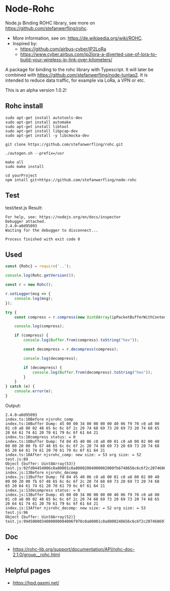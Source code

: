 # Node-Rohc
Node.js Binding ROHC library, see more on https://github.com/stefanwerfling/rohc. 
* More information, see on: https://de.wikipedia.org/wiki/ROHC.
* Inspired by: 
  * https://github.com/airbus-cyber/IP2LoRa 
  * https://www.cyber.airbus.com/ip2lora-a-diverted-use-of-lora-to-build-your-wireless-ip-link-over-kilometers/

A package for binding to the rohc library with Typescript.
It will later be combined with https://github.com/stefanwerfling/node-tuntap2.
It is intended to reduce data traffic, for example via LoRa, a VPN or etc.

This is an alpha version 1.0.2!

## Rohc install
```shell
sudo apt-get install autotools-dev
sudo apt-get install automake
sudo apt-get install libtool
sudo apt-get install libpcap-dev
sudo apt-get install -y libcmocka-dev

git clone https://github.com/stefanwerfling/rohc.git

./autogen.sh --prefix=/usr

make all
sudo make install
```

```shell
cd yourProject
npm intall git+https://github.com/stefanwerfling/node-rohc
```

## Test
test/test.js Result:
```shell
For help, see: https://nodejs.org/en/docs/inspector
Debugger attached.
2.4.0~a0d95093
Waiting for the debugger to disconnect...

Process finished with exit code 0

```

## Used
```js
const {Rohc} = require('..');

console.log(Rohc.getVersion());

const r = new Rohc();

r.setLogger(msg => {
    console.log(msg);
});

try {
    const compress = r.compress(new Uint8Array(ipPacketBufferWithContent));

    console.log(compress);

    if (compress) {
        console.log(Buffer.from(compress).toString("hex"));

        const decompress = r.decompress(compress);

        console.log(decompress);

        if (decompress) {
            console.log(Buffer.from(decompress).toString("hex"));
        }
    }
} catch (e) {
    console.error(e);
}
```

Output:
```text
2.4.0~a0d95093
index.ts:10Before njsrohc_comp
index.ts:10Buffer Dump: 45 00 00 34 00 00 00 00 40 06 f9 70 c0 a8 00 01 c0 a8 00 02 48 65 6c 6c 6f 2c 20 74 68 69 73 20 69 73 20 74 68 65 20 64 61 74 61 20 70 61 79 6c 6f 61 64 21 
index.ts:10compress status: = 0
index.ts:10Buffer Dump: fd 04 45 40 06 c0 a8 00 01 c0 a8 00 02 00 40 00 00 20 00 fb 67 48 65 6c 6c 6f 2c 20 74 68 69 73 20 69 73 20 74 68 65 20 64 61 74 61 20 70 61 79 6c 6f 61 64 21 
index.ts:10After njsrohc_comp: new size: = 53 org size: = 52
test.js:89
Object {buffer: Uint8Array(53)}
test.js:92fd04454006c0a80001c0a80002004000002000fb6748656c6c6f2c2074686973206973207468652064617461207061796c6f616421
index.js:13Before njsrohc_decomp
index.js:13Buffer Dump: fd 04 45 40 06 c0 a8 00 01 c0 a8 00 02 00 40 00 00 20 00 fb 67 48 65 6c 6c 6f 2c 20 74 68 69 73 20 69 73 20 74 68 65 20 64 61 74 61 20 70 61 79 6c 6f 61 64 21 
index.js:13decompress status: = 0
index.js:13Buffer Dump: 45 00 00 34 00 00 00 00 40 06 f9 70 c0 a8 00 01 c0 a8 00 02 48 65 6c 6c 6f 2c 20 74 68 69 73 20 69 73 20 74 68 65 20 64 61 74 61 20 70 61 79 6c 6f 61 64 21 
index.js:13After njsrohc_decomp: new size: = 52 org size: = 53
test.js:96
Object {buffer: Uint8Array(52)}
test.js:9945000034000000004006f970c0a80001c0a8000248656c6c6f2c2074686973206973207468652064617461207061796c6f616421
```

## Doc
* https://rohc-lib.org/support/documentation/API/rohc-doc-2.1.0/group__rohc.html

## Helpful pages
* https://hpd.gasmi.net/